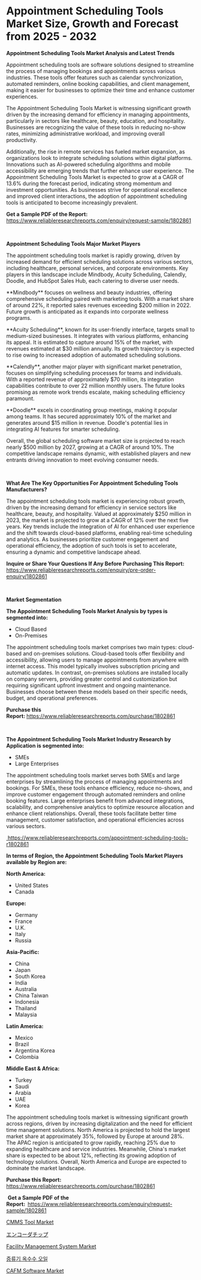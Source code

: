 <p><h1>Appointment Scheduling Tools Market Size, Growth and Forecast from 2025 - 2032</h1></p><p><strong>Appointment Scheduling Tools Market Analysis and Latest Trends</strong></p>
<p><p>Appointment scheduling tools are software solutions designed to streamline the process of managing bookings and appointments across various industries. These tools offer features such as calendar synchronization, automated reminders, online booking capabilities, and client management, making it easier for businesses to optimize their time and enhance customer experiences. </p><p>The Appointment Scheduling Tools Market is witnessing significant growth driven by the increasing demand for efficiency in managing appointments, particularly in sectors like healthcare, beauty, education, and hospitality. Businesses are recognizing the value of these tools in reducing no-show rates, minimizing administrative workload, and improving overall productivity. </p><p>Additionally, the rise in remote services has fueled market expansion, as organizations look to integrate scheduling solutions within digital platforms. Innovations such as AI-powered scheduling algorithms and mobile accessibility are emerging trends that further enhance user experience. The Appointment Scheduling Tools Market is expected to grow at a CAGR of 13.6% during the forecast period, indicating strong momentum and investment opportunities. As businesses strive for operational excellence and improved client interactions, the adoption of appointment scheduling tools is anticipated to become increasingly prevalent.</p></p>
<p><strong>Get a Sample PDF of the Report:&nbsp;</strong> <a href="https://www.reliableresearchreports.com/enquiry/request-sample/1802861?utm_campaign=38&utm_medium=2&utm_source=Github&utm_content=ia&utm_term=10032025&utm_id=appointment-scheduling-tools">https://www.reliableresearchreports.com/enquiry/request-sample/1802861</a></p>
<p>&nbsp;</p>
<p><strong>Appointment Scheduling Tools Major Market Players</strong></p>
<p><p>The appointment scheduling tools market is rapidly growing, driven by increased demand for efficient scheduling solutions across various sectors, including healthcare, personal services, and corporate environments. Key players in this landscape include Mindbody, Acuity Scheduling, Calendly, Doodle, and HubSpot Sales Hub, each catering to diverse user needs.</p><p>**Mindbody** focuses on wellness and beauty industries, offering comprehensive scheduling paired with marketing tools. With a market share of around 22%, it reported sales revenues exceeding $200 million in 2022. Future growth is anticipated as it expands into corporate wellness programs.</p><p>**Acuity Scheduling**, known for its user-friendly interface, targets small to medium-sized businesses. It integrates with various platforms, enhancing its appeal. It is estimated to capture around 15% of the market, with revenues estimated at $30 million annually. Its growth trajectory is expected to rise owing to increased adoption of automated scheduling solutions.</p><p>**Calendly**, another major player with significant market penetration, focuses on simplifying scheduling processes for teams and individuals. With a reported revenue of approximately $70 million, its integration capabilities contribute to over 22 million monthly users. The future looks promising as remote work trends escalate, making scheduling efficiency paramount.</p><p>**Doodle** excels in coordinating group meetings, making it popular among teams. It has secured approximately 10% of the market and generates around $15 million in revenue. Doodle's potential lies in integrating AI features for smarter scheduling.</p><p>Overall, the global scheduling software market size is projected to reach nearly $500 million by 2027, growing at a CAGR of around 10%. The competitive landscape remains dynamic, with established players and new entrants driving innovation to meet evolving consumer needs.</p></p>
<p>&nbsp;</p>
<p><strong>What Are The Key Opportunities For Appointment Scheduling Tools Manufacturers?</strong></p>
<p><p>The appointment scheduling tools market is experiencing robust growth, driven by the increasing demand for efficiency in service sectors like healthcare, beauty, and hospitality. Valued at approximately $250 million in 2023, the market is projected to grow at a CAGR of 12% over the next five years. Key trends include the integration of AI for enhanced user experience and the shift towards cloud-based platforms, enabling real-time scheduling and analytics. As businesses prioritize customer engagement and operational efficiency, the adoption of such tools is set to accelerate, ensuring a dynamic and competitive landscape ahead.</p></p>
<p><strong>Inquire or Share Your Questions If Any Before Purchasing This Report:</strong> <a href="https://www.reliableresearchreports.com/enquiry/pre-order-enquiry/1802861?utm_campaign=38&utm_medium=2&utm_source=Github&utm_content=ia&utm_term=10032025&utm_id=appointment-scheduling-tools">https://www.reliableresearchreports.com/enquiry/pre-order-enquiry/1802861</a></p>
<p>&nbsp;</p>
<p><strong>Market Segmentation</strong></p>
<p><strong>The Appointment Scheduling Tools Market Analysis by types is segmented into:</strong></p>
<p><ul><li>Cloud Based</li><li>On-Premises</li></ul></p>
<p><p>The appointment scheduling tools market comprises two main types: cloud-based and on-premises solutions. Cloud-based tools offer flexibility and accessibility, allowing users to manage appointments from anywhere with internet access. This model typically involves subscription pricing and automatic updates. In contrast, on-premises solutions are installed locally on company servers, providing greater control and customization but requiring significant upfront investment and ongoing maintenance. Businesses choose between these models based on their specific needs, budget, and operational preferences.</p></p>
<p><strong>Purchase this Report:&nbsp;</strong><a href="https://www.reliableresearchreports.com/purchase/1802861?utm_campaign=38&utm_medium=2&utm_source=Github&utm_content=ia&utm_term=10032025&utm_id=appointment-scheduling-tools">https://www.reliableresearchreports.com/purchase/1802861</a></p>
<p>&nbsp;</p>
<p><strong>The Appointment Scheduling Tools Market Industry Research by Application is segmented into:</strong></p>
<p><ul><li>SMEs</li><li>Large Enterprises</li></ul></p>
<p><p>The appointment scheduling tools market serves both SMEs and large enterprises by streamlining the process of managing appointments and bookings. For SMEs, these tools enhance efficiency, reduce no-shows, and improve customer engagement through automated reminders and online booking features. Large enterprises benefit from advanced integrations, scalability, and comprehensive analytics to optimize resource allocation and enhance client relationships. Overall, these tools facilitate better time management, customer satisfaction, and operational efficiencies across various sectors.</p></p>
<p><a href="https://www.reliableresearchreports.com/appointment-scheduling-tools-r1802861?utm_campaign=38&utm_medium=2&utm_source=Github&utm_content=ia&utm_term=10032025&utm_id=appointment-scheduling-tools">&nbsp;https://www.reliableresearchreports.com/appointment-scheduling-tools-r1802861</a></p>
<p><strong>In terms of Region, the Appointment Scheduling Tools Market Players available by Region are:</strong></p>
<p>
    <p> <strong> North America: </strong>
        <ul>
            <li>United States</li>
            <li>Canada</li>
        </ul>
        </p> 
    <p> <strong> Europe: </strong>
        <ul>
            <li>Germany</li>
            <li>France</li>
            <li>U.K.</li>
            <li>Italy</li>
            <li>Russia</li>
        </ul>
        </p> 
    <p> <strong> Asia-Pacific: </strong>
        <ul>
            <li>China</li>
            <li>Japan</li>
            <li>South Korea</li>
            <li>India</li>
            <li>Australia</li>
            <li>China Taiwan</li>
            <li>Indonesia</li>
            <li>Thailand</li>
            <li>Malaysia</li>
        </ul>
        </p> 
    <p> <strong> Latin America: </strong>
        <ul>
            <li>Mexico</li>
            <li>Brazil</li>
            <li>Argentina Korea</li>
            <li>Colombia</li>
        </ul>
        </p> 
    <p> <strong> Middle East & Africa: </strong>
        <ul>
            <li>Turkey</li>
            <li>Saudi</li>
            <li>Arabia</li>
            <li>UAE</li>
            <li>Korea</li>
        </ul>
    </p>
    </p>
<p><p>The appointment scheduling tools market is witnessing significant growth across regions, driven by increasing digitalization and the need for efficient time management solutions. North America is projected to hold the largest market share at approximately 35%, followed by Europe at around 28%. The APAC region is anticipated to grow rapidly, reaching 25% due to expanding healthcare and service industries. Meanwhile, China's market share is expected to be about 12%, reflecting its growing adoption of technology solutions. Overall, North America and Europe are expected to dominate the market landscape.</p></p>
<p><strong>Purchase this Report: </strong><a href="https://www.reliableresearchreports.com/purchase/1802861?utm_campaign=38&utm_medium=2&utm_source=Github&utm_content=ia&utm_term=10032025&utm_id=appointment-scheduling-tools">https://www.reliableresearchreports.com/purchase/1802861</a></p>
<p>&nbsp;<strong>Get a Sample PDF of the Report:&nbsp;&nbsp;</strong><a href="https://www.reliableresearchreports.com/enquiry/request-sample/1802861?utm_campaign=38&utm_medium=2&utm_source=Github&utm_content=ia&utm_term=10032025&utm_id=appointment-scheduling-tools">https://www.reliableresearchreports.com/enquiry/request-sample/1802861</a></p>
<p><strong></strong></p>
<p><p><a href="https://github.com/ghaligopezf5/Market-Research-Report-List-1/blob/main/cmms-tool-market.md?utm_campaign=38&utm_medium=2&utm_source=Github&utm_content=ia&utm_term=10032025&utm_id=appointment-scheduling-tools">CMMS Tool Market</a></p><p><a href="https://github.com/mohamedbakry57/Market-Research-Report-List-7/blob/main/142750642747.md?utm_campaign=38&utm_medium=2&utm_source=Github&utm_content=ia&utm_term=10032025&utm_id=appointment-scheduling-tools">エンコーダチップ</a></p><p><a href="https://github.com/decockogbaro25/Market-Research-Report-List-1/blob/main/facility-management-system-market.md?utm_campaign=38&utm_medium=2&utm_source=Github&utm_content=ia&utm_term=10032025&utm_id=appointment-scheduling-tools">Facility Management System Market</a></p><p><a href="https://github.com/laholand/Market-Research-Report-List-7/blob/main/329696143193.md?utm_campaign=38&utm_medium=2&utm_source=Github&utm_content=ia&utm_term=10032025&utm_id=appointment-scheduling-tools">증류기 옥수수 오일</a></p><p><a href="https://github.com/drielvinki/Market-Research-Report-List-1/blob/main/cafm-software-market.md?utm_campaign=38&utm_medium=2&utm_source=Github&utm_content=ia&utm_term=10032025&utm_id=appointment-scheduling-tools">CAFM Software Market</a></p></p>